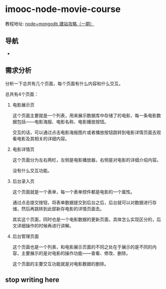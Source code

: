 # imooc-node-movie-course

教程地址: [node+mongodb 建站攻略（一期）](http://www.imooc.com/learn/75)

## 导航

- []()

## 需求分析

分析一下总共有几个页面，每个页面有什么内容和什么交互。

总共有4个页面：

1. 电影展示页

    这个页面主要就是一个列表，用来展示数据库中存储了的电影，每一条电影数据包括——电影海报、电影名称、电影播放按钮。

    交互的话，可以通过点击电影海报图片或者播放按钮跳转到电影详情页面去观看电影及其相关的详细内容。

2. 电影详情页

    这个页面分为左右两栏，左侧是电影播放器，右侧是对电影的详细介绍内容。

    没有什么交互功能。

3. 后台录入页

    这个页面就是一个表单，每一个表单控件都是电影的一个属性。

    通过点击提交按钮，将表单数据提交到后台之后，后台就可以对数据进行存储，然后再跳转到此部新存电影的详情页面去。

    其实这个页面，同时也是一个电影数据的更新页面，具体怎么实现区分的，后文详细操作的时候再进行讲解。

4. 后台管理页面

    这个页面也是一个列表，和电影展示页面的不同之处在于展示的是不同的内容，主要展示的是对电影的操作功能——查看、修改、删除。

    这个页面的主要交互功能就是对电影数据的删除。

## stop writing here
